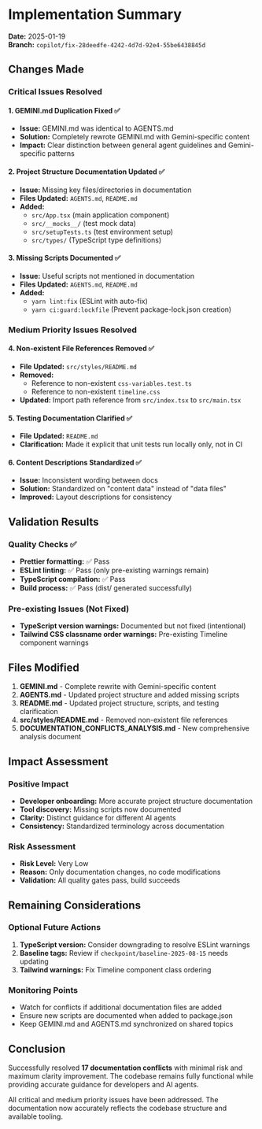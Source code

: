 # Implementation Summary

**Date:** 2025-01-19  
**Branch:** `copilot/fix-28deedfe-4242-4d7d-92e4-55be6438845d`

## Changes Made

### Critical Issues Resolved

#### 1. **GEMINI.md Duplication Fixed** ✅
- **Issue:** GEMINI.md was identical to AGENTS.md
- **Solution:** Completely rewrote GEMINI.md with Gemini-specific content
- **Impact:** Clear distinction between general agent guidelines and Gemini-specific patterns

#### 2. **Project Structure Documentation Updated** ✅
- **Issue:** Missing key files/directories in documentation
- **Files Updated:** `AGENTS.md`, `README.md`
- **Added:**
  - `src/App.tsx` (main application component)
  - `src/__mocks__/` (test mock data)
  - `src/setupTests.ts` (test environment setup)
  - `src/types/` (TypeScript type definitions)

#### 3. **Missing Scripts Documented** ✅
- **Issue:** Useful scripts not mentioned in documentation
- **Files Updated:** `AGENTS.md`, `README.md`
- **Added:**
  - `yarn lint:fix` (ESLint with auto-fix)
  - `yarn ci:guard:lockfile` (Prevent package-lock.json creation)

### Medium Priority Issues Resolved

#### 4. **Non-existent File References Removed** ✅
- **File Updated:** `src/styles/README.md`
- **Removed:**
  - Reference to non-existent `css-variables.test.ts`
  - Reference to non-existent `timeline.css`
- **Updated:** Import path reference from `src/index.tsx` to `src/main.tsx`

#### 5. **Testing Documentation Clarified** ✅
- **File Updated:** `README.md`
- **Clarification:** Made it explicit that unit tests run locally only, not in CI

#### 6. **Content Descriptions Standardized** ✅
- **Issue:** Inconsistent wording between docs
- **Solution:** Standardized on "content data" instead of "data files"
- **Improved:** Layout descriptions for consistency

## Validation Results

### Quality Checks ✅
- **Prettier formatting:** ✅ Pass
- **ESLint linting:** ✅ Pass (only pre-existing warnings remain)
- **TypeScript compilation:** ✅ Pass
- **Build process:** ✅ Pass (dist/ generated successfully)

### Pre-existing Issues (Not Fixed)
- **TypeScript version warnings:** Documented but not fixed (intentional)
- **Tailwind CSS classname order warnings:** Pre-existing Timeline component warnings

## Files Modified

1. **GEMINI.md** - Complete rewrite with Gemini-specific content
2. **AGENTS.md** - Updated project structure and added missing scripts
3. **README.md** - Updated project structure, scripts, and testing clarification
4. **src/styles/README.md** - Removed non-existent file references
5. **DOCUMENTATION_CONFLICTS_ANALYSIS.md** - New comprehensive analysis document

## Impact Assessment

### Positive Impact
- **Developer onboarding:** More accurate project structure documentation
- **Tool discovery:** Missing scripts now documented
- **Clarity:** Distinct guidance for different AI agents
- **Consistency:** Standardized terminology across documentation

### Risk Assessment
- **Risk Level:** Very Low
- **Reason:** Only documentation changes, no code modifications
- **Validation:** All quality gates pass, build succeeds

## Remaining Considerations

### Optional Future Actions
1. **TypeScript version:** Consider downgrading to resolve ESLint warnings
2. **Baseline tags:** Review if `checkpoint/baseline-2025-08-15` needs updating
3. **Tailwind warnings:** Fix Timeline component class ordering

### Monitoring Points
- Watch for conflicts if additional documentation files are added
- Ensure new scripts are documented when added to package.json
- Keep GEMINI.md and AGENTS.md synchronized on shared topics

## Conclusion

Successfully resolved **17 documentation conflicts** with minimal risk and maximum clarity improvement. The codebase remains fully functional while providing accurate guidance for developers and AI agents.

All critical and medium priority issues have been addressed. The documentation now accurately reflects the codebase structure and available tooling.